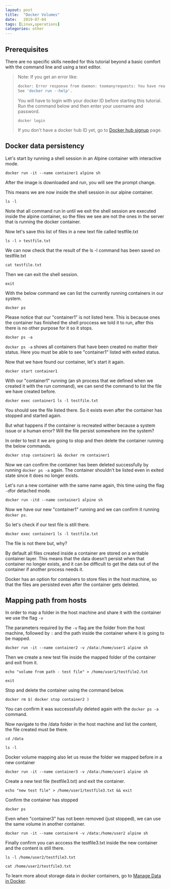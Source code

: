 ```yaml
---
layout: post
title:  "Docker Volumes"
date:   2019-07-04
tags: [Linux,operations]
categories: other
---
```


## Prerequisites

There are no specific skills needed for this tutorial beyond a basic comfort with the command line and using a text editor.

> Note: If you get an error like:
>  
> ```bash
> docker: Error response from daemon: toomanyrequests: You have reached your pull rate limit. You may increase the limit by authenticating and upgrading: https://www.docker.com/increase-rate-limit.
> See 'docker run --help'.
> ```
>  
> You will have to login with your docker ID before starting this tutorial.
Run the command below and then enter your username and password.
>
> ```.term1
> docker login
> ```
>
> If you don't have a docker hub ID yet, go to [Docker hub signup](https://hub.docker.com/signup) page.

## Docker data persistency

Let's start by running a shell session in an Alpine container with interactive mode.

```.term1
docker run -it --name container1 alpine sh
```

After the image is downloaded and run, you will see the prompt change.

This means we are now inside the shell session in our alpine container.

```.term1
ls -l 
```

Note that all command run in until we exit the shell session are executed inside the alpine container, so the files we see are not the ones in the server that is running the docker container.

Now let's save this list of files in a new text file called testfile.txt

```.term1
ls -l > testfile.txt
```

We can now check that the result of the ls -l command has been saved on testfile.txt

```.term1
cat testfile.txt
```

Then we can exit the shell session.

```.term1
exit
```

With the below command we can list the currently running containers in our system.

```.term1
docker ps
```

Please notice that our "container1" is not listed here. This is because ones the container has finished the shell proccess we told it to run, after this there is no other purpose for it so it stops.

```.term1
docker ps -a
```

`docker ps -a` shows all containers that have been created no matter their status. Here you must be able to see "container1" listed with exited status.

Now that we have found our container, let's start it again.

```.term1
docker start container1 
```

With our "container1" running (an sh process that we defined when we created it with the run command), we can send the command to list the file we have created before.

```.term1
docker exec container1 ls -l testfile.txt
```

You should see the file listed there. So it exists even after the container has stopped and started again.

But what happens if the container is recreated wither because a system issue or a human error? Will the file persist somewhere inn the system?

In order to test it we are going to stop and then delete the container running the below commands.

```.term1
docker stop container1 && docker rm container1
```

Now we can confirm the container has been deleted successfully by running `docker ps -a` again. The container shouldn't be listed even in exited state since it does no longer exists.

Let's run a new container with the same name again, this time using the flag `-d`for detached mode.

```.term1
docker run -itd --name container1 alpine sh
```

Now we have our new "container1" running and we can confirm it running `docker ps`.

So let's check if our test file is still there.

```.term1
docker exec container1 ls -l testfile.txt
```

The file is not there but, why?

By default all files created inside a container are stored on a writable container layer. This means that the data doesn’t persist when that container no longer exists, and it can be difficult to get the data out of the container if another process needs it.

Docker has an option for containers to store files in the host machine, so that the files are persisted even after the container gets deleted.

## Mapping path from hosts

In order to map a folder in the host machine and share it with the container we use the flag `-v`

The parameters required by the `-v` flag are the folder from the host machine, followed by `:` and the path inside the container where it is going to be mapped.

```.term1
docker run -it --name container2 -v /data:/home/user1 alpine sh
```

Then we create a new test file inside the mapped folder of the container and exit from it.

```.term1
echo "volume from path - test file" > /home/user1/testfile2.txt
```

```.term1
exit
```

Stop and delete the container using the command below.

```.term1
docker rm $( docker stop container2 )
```

You can confirm it was successsfully deleted again with the `docker ps -a` command.

Now navigate to the /data folder in the host machine and list the content, the file created must be there.

```.term1
cd /data
```

```.term1
ls -l
```

Docker volume mapping also let us reuse the folder we mapped before in a new container

```.term1
docker run -it --name container3 -v /data:/home/user1 alpine sh
```

Create a new test file (testfile3.txt) and exit the container.

```.term1
echo "new test file" > /home/user1/testfile3.txt && exit
```

Confirm the container has stopped

```.term1
docker ps
```

Even when "container3" has not been removed (just stopped), we can use the same volume in another container.

```.term1
docker run -it --name container4 -v /data:/home/user2 alpine sh
```

Finally confirm you can acccess the testfile3.txt inside the new container and the content is still there.

```.term1
ls -l /home/user2/testfile3.txt
```

```.term1
cat /home/user2/testfile3.txt
```

To learn more about storage data in docker containers, go to [Manage Data in Docker](https://docs.docker.com/storage/).
